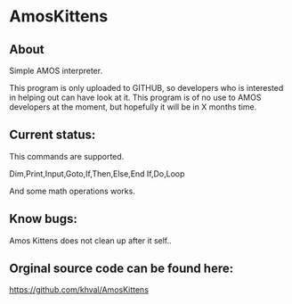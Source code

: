 # AmosKittens

About
-----
Simple AMOS interpreter.

This program is only uploaded to GITHUB, so developers who is interested in helping out can have look at it.
This program is of no use to AMOS developers at the moment, but hopefully it will be in X months time.

Current status:
---------------
This commands are supported.

Dim,Print,Input,Goto,If,Then,Else,End If,Do,Loop

And some math operations works.

Know bugs:
----------
Amos Kittens does not clean up after it self..

Orginal source code can be found here:
--------------------------------------
https://github.com/khval/AmosKittens
